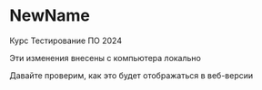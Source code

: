 # NewName

Курс Тестирование ПО 2024

Эти изменения внесены с компьютера локально

Давайте проверим, как это будет отображаться в веб-версии
